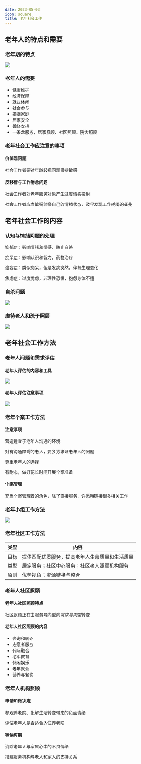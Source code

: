 ```yaml
---
date: 2023-05-03
icon: square
title: 老年社会工作
---
```


## 老年人的特点和需要

### 老年期的特点 <Badge text="了解" type="tip" />

![](/social/老年期的特点.png)

### 老年人的需要 <Badge text="必考" type="warning" />

- 健康维护
- 经济保障
- 就业休闲
- 社会参与
- 婚姻家庭
- 居家安全
- 善终安排
- 一条龙服务，居家照顾、社区照顾、院舍照顾

### 老年社会工作应注意的事项 <Badge text="必考" type="warning" />

#### 价值观问题 <Badge text="重点" type="danger" />

社会工作者要对年龄歧视问题保持敏感

#### 反移情与工作倦怠问题 <Badge text="重点" type="danger" />

社会工作者对老年服务对象产生过度情感投射

社会工作者应当敏锐体察自己的情绪状态，及早发现工作耗竭的征兆

## 老年社会工作的内容

### 认知与情绪问题的处理 <Badge text="了解" type="tip" />

抑郁症：影响情绪和情感，防止自杀

痴呆症：影响认识和智力，药物治疗

谵妄症：类似痴呆，但是发病突然，伴有生理变化

焦虑症：过度忧虑，非理性恐惧，抱怨身体不适

### 自杀问题 <Badge text="必考" type="warning" />

![](/social/自杀问题.png)

### 虐待老人和疏于照顾 <Badge text="必考" type="warning" />

![](/social/虐待老人和疏于照顾.png)

## 老年社会工作方法

### 老年人问题和需求评估 <Badge text="必考" type="warning" />

#### 老年人评估的内容和工具 <Badge text="重点" type="danger" />

![](/social/老年人评估内容与工具.png)

#### 老年人评估注意事项 <Badge text="重点" type="danger" />

![](/social/老年人评估注意事项.png)

### 老年个案工作方法

#### 注意事项

营造适宜于老年人沟通的环境

对有沟通障碍的老人，要多方求证老年人的问题

尊重老年人的选择

有耐心，做好花长时间开展个案准备

#### 个案管理 <Badge text="重点" type="danger" />

充当个案管理者的角色，除了直接服务，许愿哦链接很多相关工作

### 老年小组工作方法 <Badge text="重点" type="danger" />

![](/social/老年人小组工作方法.png)

### 老年社区工作方法

| 类型 | 内容                                           |
| ---- | ---------------------------------------------- |
| 目标 | 提供匹配优质服务，提高老年人生命质量和生活质量 |
| 类型 | 居家服务；社区中心服务；社区老人照顾机构服务   |
| 原则 | 优势视角；资源链接与整合                       |

### 老年人社区照顾 <Badge text="重点" type="danger" />

#### 老年人社区照顾特点

社区照顾正在由服务导向型向<em>需求导向型</em>转变

#### 老年人社区照顾的内容

- 咨询和转介
- 志愿者服务
- 代际融合
- 老年教育
- 休闲娱乐
- 老年就业
- 营养与餐饮

### 老年人机构照顾 <Badge text="必考" type="warning" />

#### 申请和做决定

参观养老院、化解生活转变带来的负面情绪

评估老年人是否适合入住养老院

#### 等候时期

消除老年人与家属心中的不良情绪

搭建服务机构与老人和家人的支持关系




